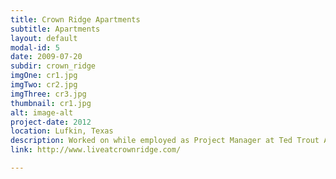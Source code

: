 ```yaml
---
title: Crown Ridge Apartments
subtitle: Apartments
layout: default
modal-id: 5
date: 2009-07-20
subdir: crown_ridge
imgOne: cr1.jpg
imgTwo: cr2.jpg
imgThree: cr3.jpg
thumbnail: cr1.jpg
alt: image-alt
project-date: 2012
location: Lufkin, Texas
description: Worked on while employed as Project Manager at Ted Trout Architects and Associates, LTD.
link: http://www.liveatcrownridge.com/

---
```

